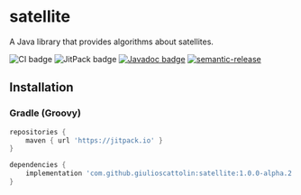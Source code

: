 # satellite
A Java library that provides algorithms about satellites.

![CI badge](https://github.com/giulioscattolin/satellite/actions/workflows/gradle.yml/badge.svg)
![JitPack badge](https://jitpack.io/v/giulioscattolin/satellite.svg)
[![Javadoc badge](https://img.shields.io/badge/Javadoc-1.0.0--alpha.2-brightgreen)](https://javadoc.jitpack.io/com/github/giulioscattolin/satellite/1.0.0-alpha.2/javadoc/)
[![semantic-release](https://img.shields.io/badge/%20%20%F0%9F%93%A6%F0%9F%9A%80-semantic--release-e10079.svg)](https://github.com/semantic-release/semantic-release)

## Installation

### Gradle (Groovy)
```groovy
repositories {
    maven { url 'https://jitpack.io' }
}

dependencies {
    implementation 'com.github.giulioscattolin:satellite:1.0.0-alpha.2'
}
```